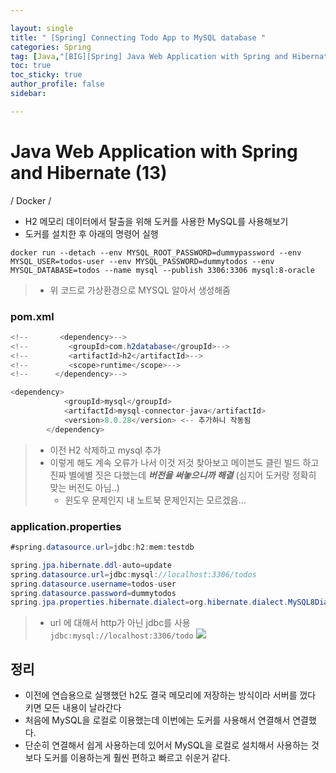 ```yaml
---

layout: single
title: " [Spring] Connecting Todo App to MySQL database "
categories: Spring
tag: [Java,"[BIG][Spring] Java Web Application with Spring and Hibernate","[Spring] Docker"]
toc: true
toc_sticky: true
author_profile: false
sidebar:

---
```

# Java Web Application with Spring and Hibernate (13)

/ Docker /

- H2 메모리 데이터에서 탈출을 위해 도커를 사용한 MySQL를 사용해보기
- 도커를 설치한 후 아래의 명령어 실행

```text
docker run --detach --env MYSQL_ROOT_PASSWORD=dummypassword --env MYSQL_USER=todos-user --env MYSQL_PASSWORD=dummytodos --env MYSQL_DATABASE=todos --name mysql --publish 3306:3306 mysql:8-oracle
```
>-  위 코드로 가상환경으로 MYSQL 알아서 생성해줌

### pom.xml

```java
<!--       <dependency>-->  
<!--         <groupId>com.h2database</groupId>-->  
<!--         <artifactId>h2</artifactId>-->  
<!--         <scope>runtime</scope>-->  
<!--      </dependency>-->

<dependency>
			<groupId>mysql</groupId>
			<artifactId>mysql-connector-java</artifactId>
			<version>8.0.28</version> <-- 추가하니 작동됨
		</dependency>
```

>- 이전 H2 삭제하고 mysql 추가
>- 이렇게 해도 계속 오류가 나서 이것 저것 찾아보고 메이븐도 클린 빌드 하고 진짜 별에별 짓은 다했는데 ***버전을 써놓으니까 해결*** (심지어 도커랑 정확히 맞는 버전도 아님..)
>	- 윈도우 문제인지 내 노트북 문제인지는 모르겠음...

### application.properties
```java
#spring.datasource.url=jdbc:h2:mem:testdb

spring.jpa.hibernate.ddl-auto=update  
spring.datasource.url=jdbc:mysql://localhost:3306/todos  
spring.datasource.username=todos-user  
spring.datasource.password=dummytodos  
spring.jpa.properties.hibernate.dialect=org.hibernate.dialect.MySQL8Dialect
```

>- url 에 대해서 http가 아닌 jdbc를 사용 `jdbc:mysql://localhost:3306/todo`
>![](https://i.imgur.com/MboP7fv.png)

## 정리
- 이전에 연습용으로 실행했던 h2도 결국 메모리에 저장하는 방식이라 서버를 껐다 키면 모든 내용이 날라간다
- 처음에 MySQL을 로컬로 이용했는데 이번에는 도커를 사용해서 연결해서 연결했다.
- 단순히 연결해서 쉽게 사용하는데 있어서 MySQL을 로컬로 설치해서 사용하는 것보다 도커를 이용하는게 훨씬 편하고 빠르고 쉬운거 같다.